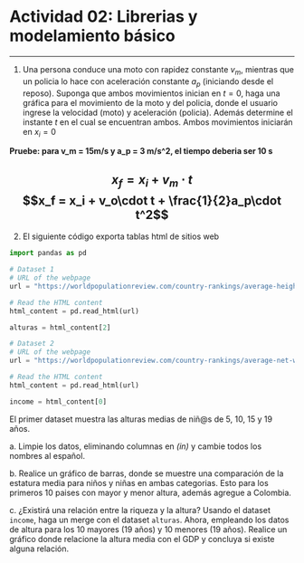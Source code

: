 # Actividad 02: Librerias y modelamiento básico
---
1. Una persona conduce una moto con rapidez constante $v_m$, mientras que un policia lo hace con aceleración constante $a_p$ (iniciando desde el reposo). Suponga que ambos movimientos inician en $t=0$, haga una gráfica para el movimiento de la moto y del policia, donde el usuario ingrese la velocidad (moto) y aceleración (policia). Además determine el instante $t$ en el cual se encuentran ambos. Ambos movimientos iniciarán en $x_i = 0$

**Pruebe: para v_m = 15m/s y a_p = 3 m/s^2, el tiempo deberia ser 10 s**


$$x_f = x_i + v_m\cdot t$$
$$x_f = x_i + v_o\cdot t + \frac{1}{2}a_p\cdot t^2$$
---

2.  El siguiente código exporta tablas html de sitios web

```python
import pandas as pd

# Dataset 1
# URL of the webpage
url = "https://worldpopulationreview.com/country-rankings/average-height-by-country"

# Read the HTML content
html_content = pd.read_html(url)

alturas = html_content[2]

# Dataset 2
# URL of the webpage
url = "https://worldpopulationreview.com/country-rankings/average-net-worth-by-country"

# Read the HTML content
html_content = pd.read_html(url)

income = html_content[0]
````

El primer dataset muestra las alturas medias de niñ@s de 5, 10, 15 y 19 años. 

a. Limpie los datos, eliminando columnas en *(in)* y cambie todos los nombres al español.


b. Realice un gráfico de barras, donde se muestre una comparación de la estatura media para niños y niñas en ambas categorias. Esto para los primeros 10 paises con mayor y menor altura, además agregue a Colombia.

c. ¿Existirá una relación entre la riqueza y la altura? Usando el dataset `income`, haga un merge con el dataset `alturas`. Ahora, empleando los datos de altura para los 10 mayores (19 años) y 10 menores (19 años). Realice un gráfico donde relacione la altura media con el GDP y concluya si existe alguna relación.


